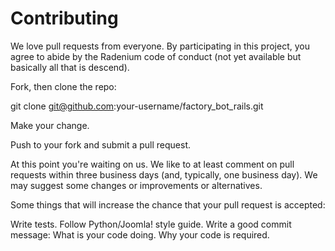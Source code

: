 # Contributing

We love pull requests from everyone. By participating in this project, you agree to abide by the Radenium code of conduct (not yet available but basically all that is descend).

Fork, then clone the repo:

git clone git@github.com:your-username/factory_bot_rails.git

Make your change.

Push to your fork and submit a pull request.

At this point you're waiting on us. We like to at least comment on pull requests within three business days (and, typically, one business day). We may suggest some changes or improvements or alternatives.

Some things that will increase the chance that your pull request is accepted:

Write tests.
Follow Python/Joomla! style guide.
Write a good commit message:
  What is your code doing.
  Why your code is required.
  
